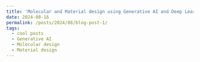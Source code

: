 ```yaml
---
title: 'Molecular and Material design using Generative AI and Deep Learning'
date: 2024-08-16
permalink: /posts/2024/08/blog-post-1/
tags:
  - cool posts
  - Generative AI
  - Molecular design
  - Material design
---
```








